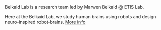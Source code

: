 Belkaid Lab is a research team led by Marwen Belkaid @ ETIS Lab.

Here at the Belkaid Lab, we study human brains using robots and design neuro-inspired robot-brains. [More info](https://marwenbelkaid.github.io/)
